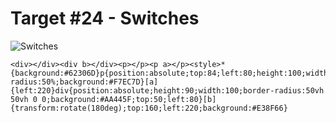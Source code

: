 # Target #24 - Switches

![Switches](https://cssbattle.dev/targets/24.png)

```
<div></div><div b></div><p></p><p a></p><style>*{background:#62306D}p{position:absolute;top:84;left:80;height:100;width:100;border-radius:50%;background:#F7EC7D}[a]{left:220}div{position:absolute;height:90;width:100;border-radius:50vh 50vh 0 0;background:#AA445F;top:50;left:80}[b]{transform:rotate(180deg);top:160;left:220;background:#E38F66}
```
